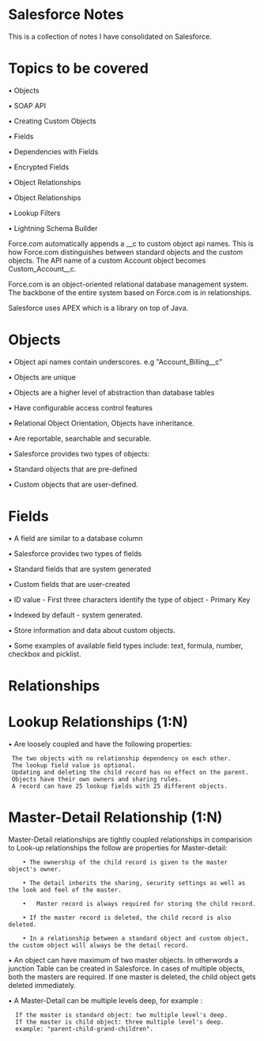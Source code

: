 # Salesforce Notes 
This is a collection of notes I have consolidated on Salesforce.

# Topics to be covered

•	Objects 

•	SOAP API

•	Creating Custom Objects

•	Fields

•	Dependencies with Fields

•	Encrypted Fields 

•	Object Relationships

•	Object Relationships

•	Lookup Filters

•	Lightning Schema Builder

Force.com automatically appends a __c to custom object api names. This is how Force.com distinguishes between standard objects and the custom objects. The API name of a custom Account object becomes Custom_Account__c.

Force.com is an object-oriented relational database management system. The backbone of the entire system based on Force.com is in relationships.


Salesforce uses APEX which is a library on top of Java. 


# Objects

•	Object api names contain underscores. e.g "Account_Billing__c"

•	 Objects are unique

•	Objects are a higher level of abstraction than database tables

•	Have configurable access control features

•	Relational Object Orientation, Objects have inheritance. 

•	Are reportable, searchable and securable.

•	Salesforce provides two types of objects:

•	Standard objects that are pre-defined

•	Custom objects that are user-defined. 


# Fields

•	A field are similar to a database column 

•	Salesforce provides two types of fields

•	Standard fields that are system generated

•	Custom fields that are user-created

•	ID value - First three characters identify the type of object - Primary Key

•	Indexed by default - system generated.

•	Store information and data about custom objects. 

•	Some examples of available field types include: text, formula, number, checkbox and picklist. 


# Relationships 

# Lookup Relationships (1:N)

•	Are loosely coupled and have the following properties:

     The two objects with no relationship dependency on each other.
     The lookup field value is optional.
     Updating and deleting the child record has no effect on the parent.
     Objects have their own owners and sharing rules.
     A record can have 25 lookup fields with 25 different objects.

# Master-Detail Relationship (1:N) 

Master-Detail relationships are tightly coupled relationships in comparision to Look-up relationships the follow are properties for Master-detail:

        • The ownership of the child record is given to the master object's owner. 
        
        • The detail inherits the sharing, security settings as well as the look and feel of the master.
        
        •	Master record is always required for storing the child record.
        
        • If the master record is deleted, the child record is also deleted.
        
        • In a relationship between a standard object and custom object, the custom object will always be the detail record.

• An object can have maximum of two master objects. In otherwords a junction Table can be created in Salesforce.
In cases of multiple objects, both the masters are required. If one master is deleted, the child object gets
deleted immediately. 

• A Master-Detail can be multiple levels deep, for example :

      If the master is standard object: two multiple level's deep.
      If the master is child object: three multiple level's deep.
      example: "parent-child-grand-children".
    


